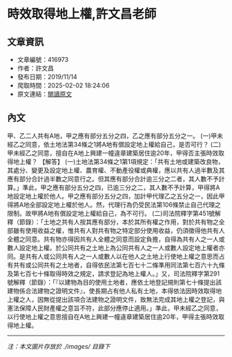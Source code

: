 # 時效取得地上權,許文昌老師

## 文章資訊
- 文章編號：416973
- 作者：許文昌
- 發布日期：2019/11/14
- 爬取時間：2025-02-02 18:24:06
- 原文連結：[閱讀原文](https://real-estate.get.com.tw/Columns/detail.aspx?no=416973)

## 內文
甲、乙二人共有A地，甲之應有部分五分之四，乙之應有部分五分之一。
(一)甲未經乙之同意，依土地法第34條之1將A地有償設定地上權給自己，是否可行？
(二)甲未經乙之同意，擅自在A地上興建一幢違章建築居住逾20年，甲得否主張時效取得地上權？
【解答】
(一)土地法第34條之1第1項規定：「共有土地或建築改良物，其處分、變更及設定地上權、農育權、不動產役權或典權，應以共有人過半數及其應有部分合計過半數之同意行之。但其應有部分合計逾三分之二者，其人數不予計算。」準此，甲之應有部分五分之四，已逾三分之二，其人數不予計算，甲得將A地設定地上權於他人。甲之應有部分五分之四，加計甲代理乙之五分之一，因此甲得將A地全部設定地上權於他人。然，代理行為仍受民法第106條禁止自己代理之限制。故甲將A地有償設定地上權給自己，為不可行。
(二)司法院釋字第451號解釋（節錄）：「土地之共有人按其應有部分，本於其所有權之作用，對於共有物之全部雖有使用收益之權，惟共有人對共有物之特定部分使用收益，仍須徵得他共有人全體之同意。共有物亦得因共有人全體之同意而設定負擔，自得為共有人之一人或數人設定地上權。於公同共有之土地上為公同共有人之一人或數人設定地上權者亦同。是共有人或公同共有人之一人或數人以在他人之土地上行使地上權之意思而占有共有或公同共有之土地者，自得依民法第七百七十二條準用同法第七百六十九條及第七百七十條取得時效之規定，請求登記為地上權人。」又，司法院釋字第291號解釋（節錄）：「『以建物為目的使用土地者，應依土地登記規則第七十條提出該建物係合法建物之證明文件』，使長期占有他人私有土地，本得依法因時效取得地上權之人，因無從提出該項合法建物之證明文件，致無法完成其地上權之登記，與憲法保障人民財產權之意旨不符，此部分應停止適用。」準此，甲未經乙之同意，以行使地上權之意思擅自在A地上興建一幢違章建築居住逾20年，甲得主張時效取得地上權。

---
*注：本文圖片存放於 ./images/ 目錄下*
